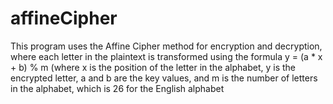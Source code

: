 # affineCipher
This program uses the Affine Cipher method for encryption and decryption, where each letter in the plaintext is transformed using the formula y = (a * x + b) % m (where x is the position of the letter in the alphabet, y is the encrypted letter, a and b are the key values, and m is the number of letters in the alphabet, which is 26 for the English alphabet
